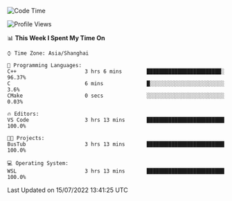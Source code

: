 <!--START_SECTION:waka-->
![Code Time](http://img.shields.io/badge/Code%20Time-157%20hrs%2022%20mins-blue)

![Profile Views](http://img.shields.io/badge/Profile%20Views-2-blue)

📊 **This Week I Spent My Time On** 

```text
⌚︎ Time Zone: Asia/Shanghai

💬 Programming Languages: 
C++                      3 hrs 6 mins        ████████████████████████░   96.37% 
C                        6 mins              █░░░░░░░░░░░░░░░░░░░░░░░░   3.6% 
CMake                    0 secs              ░░░░░░░░░░░░░░░░░░░░░░░░░   0.03%

🔥 Editors: 
VS Code                  3 hrs 13 mins       █████████████████████████   100.0%

🐱‍💻 Projects: 
BusTub                   3 hrs 13 mins       █████████████████████████   100.0%

💻 Operating System: 
WSL                      3 hrs 13 mins       █████████████████████████   100.0%

```


 Last Updated on 15/07/2022 13:41:25 UTC
<!--END_SECTION:waka-->